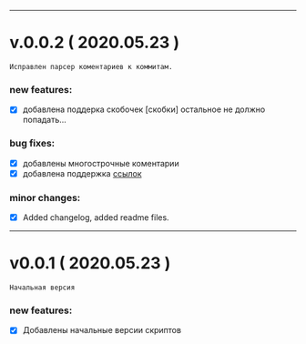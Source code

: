 
---

# v.0.0.2 ( 2020.05.23 )

```
Исправлен парсер коментариев к коммитам.
```
### new features:
 - [x]  добавлена поддерка скобочек [скобки] остальное не должно попадать...
### bug fixes:
 - [x]  добавлены многострочные коментарии
 - [x]  добавлена поддержка [ссылок](http://www.google.ru)
### minor changes:
 - [x]  Added changelog, added readme files.

---

# v0.0.1 ( 2020.05.23 )

```
Начальная версия
```
### new features:
 - [x]  Добавлены начальные версии скриптов
